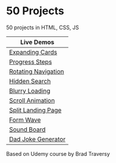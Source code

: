 # 50 Projects
50 projects in HTML, CSS, JS

|Live Demos|
|---|
|[Expanding Cards](https://tgstern.github.io/50projects/1-ExpandingCards/)|
|[Progress Steps](https://tgstern.github.io/50projects/2-ProgressSteps/)|
|[Rotating Navigation](https://tgstern.github.io/50projects/3-RotatingNavigation/)|
|[Hidden Search](https://tgstern.github.io/50projects/4-HiddenSearch/)|
|[Blurry Loading](https://tgstern.github.io/50projects/5-BlurryLoading/)|
|[Scroll Animation](https://tgstern.github.io/50projects/6-ScrollAnimation/)|
|[Split Landing Page](https://tgstern.github.io/50projects/7-SplitLandingPage/)|
|[Form Wave](https://tgstern.github.io/50projects/8-FormWave/)|
|[Sound Board](https://tgstern.github.io/50projects/9-SoundBoard/)|
|[Dad Joke Generator](https://tgstern.github.io/50projects/10-DadJokes/)|

Based on Udemy course by Brad Traversy
